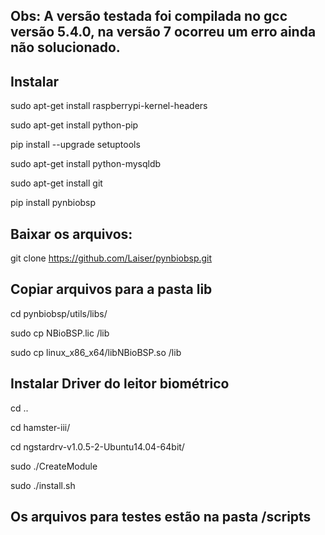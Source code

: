 
## Obs: A versão testada foi compilada no gcc versão 5.4.0, na versão 7 ocorreu um erro ainda não solucionado.



## Instalar 

sudo apt-get install raspberrypi-kernel-headers

sudo apt-get install python-pip

pip install --upgrade setuptools

sudo apt-get install python-mysqldb

sudo apt-get install git

pip install pynbiobsp



## Baixar os arquivos:

git clone https://github.com/Laiser/pynbiobsp.git



## Copiar arquivos para a pasta lib

cd pynbiobsp/utils/libs/

sudo cp NBioBSP.lic /lib

sudo cp linux_x86_x64/libNBioBSP.so /lib


## Instalar Driver do leitor biométrico

cd ..

cd hamster-iii/

cd ngstardrv-v1.0.5-2-Ubuntu14.04-64bit/

sudo ./CreateModule

sudo ./install.sh


## Os arquivos para testes estão na pasta /scripts
